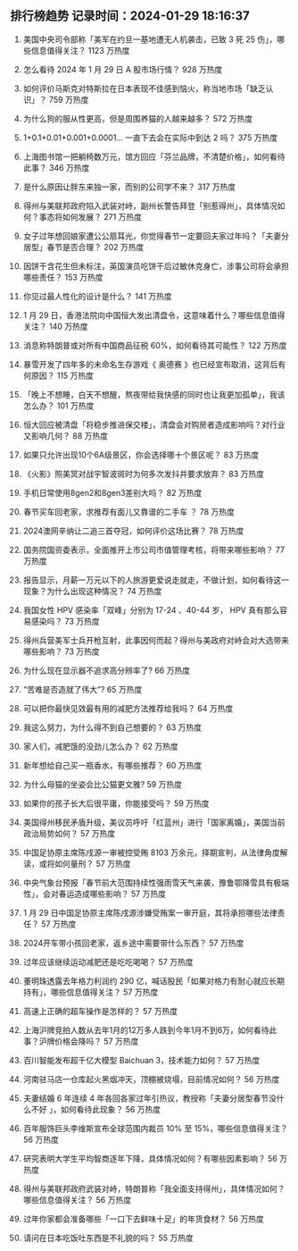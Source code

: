 
## 排行榜趋势 记录时间：2024-01-29 18:16:37
  
  1. 美国中央司令部称「美军在约旦一基地遭无人机袭击，已致 3 死 25 伤」，哪些信息值得关注？ 1123 万热度
    
  2. 怎么看待 2024 年 1 月 29 日 A 股市场行情？ 928 万热度
    
  3. 如何评价马斯克对特斯拉在日本表现不佳感到恼火，称当地市场「缺乏认识」？ 759 万热度
    
  4. 为什么狗的服从性更高，但是周围养猫的人越来越多？ 572 万热度
    
  5. 1+0.1+0.01+0.001+0.0001... 一直下去会在实际中到达 2 吗？ 375 万热度
    
  6. 上海图书馆一把躺椅数万元，馆方回应「芬兰品牌，不清楚价格」，如何看待此事？ 346 万热度
    
  7. 是什么原因让胖东来独一家，而别的公司学不来？ 317 万热度
    
  8. 得州与美联邦政府陷入武装对峙，副州长警告拜登「别惹得州」，具体情况如何？事态将如何发展？ 271 万热度
    
  9. 女子过年想回娘家遭公公扇耳光，你觉得春节一定要回夫家过年吗？「夫妻分居型」春节是否合理？ 202 万热度
    
  10. 因饼干含花生但未标注，英国演员吃饼干后过敏休克身亡，涉事公司将会承担哪些责任？ 153 万热度
    
  11. 你见过最人性化的设计是什么？ 141 万热度
    
  12. 1 月 29 日，香港法院向中国恒大发出清盘令，这意味着什么？哪些信息值得关注？ 140 万热度
    
  13. 消息称特朗普或对所有中国商品征税 60%，如何看待其可能性？ 122 万热度
    
  14. 暴雪开发了四年多的未命名生存游戏《 奥德赛 》也已经宣布取消，这背后有何原因？ 115 万热度
    
  15. 「晚上不想睡，白天不想醒，熬夜带给我快感的同时也让我更加孤单」，我该怎么办？ 101 万热度
    
  16. 恒大回应被清盘「将稳步推进保交楼」，清盘会对购房者造成影响吗？对行业又影响几何？ 88 万热度
    
  17. 如果只允许出现10个6A级景区，你会选择哪十个景区呢？ 83 万热度
    
  18. 《火影》照美冥对战宇智波斑时为何多次发抖并要求放弃？ 83 万热度
    
  19. 手机日常使用8gen2和8gen3差别大吗？ 82 万热度
    
  20. 春节买车回老家，求推荐有面儿又靠谱的二手车 ？ 78 万热度
    
  21. 2024澳网辛纳让二追三首夺冠，如何评价这场比赛？ 78 万热度
    
  22. 国务院国资委表示，全面推开上市公司市值管理考核，将带来哪些影响？ 77 万热度
    
  23. 报告显示，月薪一万元以下的人旅游更爱说走就走，不做计划，如何看待这一现象？为什么出现这种情况？ 74 万热度
    
  24. 我国女性 HPV 感染率「双峰」分别为 17-24 、40-44 岁， HPV 真有那么容易感染吗？ 73 万热度
    
  25. 得州兵营美军士兵开枪互射，此事因何而起？得州与美政府对峙会对大选带来哪些影响？ 73 万热度
    
  26. 为什么现在显示器不追求高分辨率了? 66 万热度
    
  27. “苦难是否造就了伟大”? 65 万热度
    
  28. 可以把你最快见效最有用的减肥方法推荐给我吗？ 64 万热度
    
  29. 我这么努力，为什么得不到自己想要的？ 63 万热度
    
  30. 家人们，减肥饿的没劲儿怎么办？ 62 万热度
    
  31. 新年想给自己买一瓶香水，有哪些推荐？ 60 万热度
    
  32. 为什么母猫的坐姿会比公猫更文雅? 59 万热度
    
  33. 如果你的孩子长大后很平庸，你能接受吗？ 59 万热度
    
  34. 美国得州移民矛盾升级，美议员呼吁「红蓝州」进行「国家离婚」，美国当前政治局势如何？ 57 万热度
    
  35. 中国足协原主席陈戌源一审被控受贿 8103 万余元，择期宣判，从法律角度解读，或将如何量刑？ 57 万热度
    
  36. 中央气象台预报「春节前大范围持续性强雨雪天气来袭，豫鲁鄂降雪具有极端性」，会对春运造成哪些影响？ 57 万热度
    
  37. 1 月 29 日中国足协原主席陈戌源涉嫌受贿案一审开庭，其将承担哪些法律责任？ 57 万热度
    
  38. 2024开车带小孩回老家，返乡途中需要带什么东西？ 57 万热度
    
  39. 过年应该继续运动减肥还是吃吃喝喝？ 57 万热度
    
  40. 董明珠透露去年格力利润约 290 亿，喊话股民「如果对格力有耐心就应长期持有」，哪些信息值得关注？ 57 万热度
    
  41. 高速上正确的超车操作是怎样的？ 57 万热度
    
  42. 上海沪牌竞拍人数从去年1月的12万多人跌到今年1月不到6万，如何看待此事？沪牌价格会降吗？ 57 万热度
    
  43. 百川智能发布超千亿大模型 Baichuan 3，技术能力如何？ 57 万热度
    
  44. 河南驻马店一仓库起火黑烟冲天，顶棚被烧塌，目前情况如何？ 56 万热度
    
  45. 夫妻结婚 6 年连续 4 年各回各家过年引热议，教授称「夫妻分居型春节没什么不好 」，如何看待此现象？ 56 万热度
    
  46. 百年服饰巨头李维斯宣布全球范围内裁员 10% 至 15%，哪些信息值得关注？ 56 万热度
    
  47. 研究表明大学生平均智商逐年下降，具体情况如何？有哪些因素影响？ 56 万热度
    
  48. 得州与美联邦政府武装对峙，特朗普称「我全面支持得州」，具体情况如何？哪些信息值得关注？ 56 万热度
    
  49. 过年你家都会准备哪些「一口下去鲜味十足」的年货食材？ 56 万热度
    
  50. 请问在日本吃饭吐东西是不礼貌的吗？ 55 万热度
    